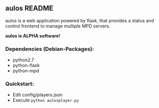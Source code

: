 ## aulos README

aulos is a web application powered by flask, that provides a status and control frontend to manage multiple MPD servers.

**aulos is ALPHA software!**


### Dependencies (Debian-Packages):
 * python2.7
 * python-flask
 * python-mpd
 

### Quickstart:

 * Edit config/players.json
 * Execute `python aulosplayer.py`

